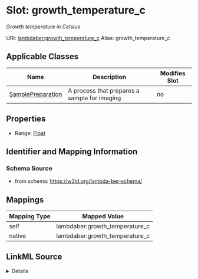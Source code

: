 

# Slot: growth_temperature_c 


_Growth temperature in Celsius_





URI: [lambdaber:growth_temperature_c](https://w3id.org/lambda-ber-schema/growth_temperature_c)
Alias: growth_temperature_c

<!-- no inheritance hierarchy -->





## Applicable Classes

| Name | Description | Modifies Slot |
| --- | --- | --- |
| [SamplePreparation](SamplePreparation.md) | A process that prepares a sample for imaging |  no  |






## Properties

* Range: [Float](Float.md)




## Identifier and Mapping Information






### Schema Source


* from schema: https://w3id.org/lambda-ber-schema/




## Mappings

| Mapping Type | Mapped Value |
| ---  | ---  |
| self | lambdaber:growth_temperature_c |
| native | lambdaber:growth_temperature_c |




## LinkML Source

<details>
```yaml
name: growth_temperature_c
description: Growth temperature in Celsius
from_schema: https://w3id.org/lambda-ber-schema/
rank: 1000
alias: growth_temperature_c
owner: SamplePreparation
domain_of:
- SamplePreparation
range: float

```
</details>